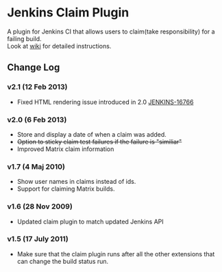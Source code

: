 Jenkins Claim Plugin
=========================

A plugin for Jenkins CI that allows users to claim(take responsibility) for a failing build.<br>
Look at [wiki] for detailed instructions.

Change Log
----------

### v2.1 (12 Feb 2013)

- Fixed HTML rendering issue introduced in 2.0 [JENKINS-16766]

### v2.0 (6 Feb 2013)

- Store and display a date of when a claim was added.
- ~~Option to sticky claim test failures if the failure is "similiar"~~
- Improved Matrix claim information

### v1.7 (4 Maj 2010)

- Show user names in claims instead of ids.
- Support for claiming Matrix builds.

### v1.6 (28 Nov 2009)

- Updated claim plugin to match updated Jenkins API

### v1.5 (17 July 2011)

- Make sure that the claim plugin runs after all the other extensions that can change the build status run.

[JENKINS-16766]: https://issues.jenkins-ci.org/browse/JENKINS-16766
[wiki]: https://wiki.jenkins-ci.org/display/JENKINS/Claim+plugin